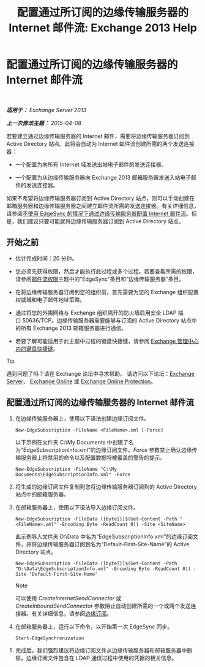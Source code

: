 ﻿---
title: '配置通过所订阅的边缘传输服务器的 Internet 邮件流: Exchange 2013 Help'
TOCTitle: 配置通过订阅的边缘传输服务器的 Internet 邮件流
ms:assetid: d12ea770-99ce-4ab4-a373-96f2554641fa
ms:mtpsurl: https://technet.microsoft.com/zh-cn/library/Bb738158(v=EXCHG.150)
ms:contentKeyID: 61183395
ms.date: 01/11/2018
mtps_version: v=EXCHG.150
ms.translationtype: HT
---

# 配置通过所订阅的边缘传输服务器的 Internet 邮件流

 

_**适用于：** Exchange Server 2013_

_**上一次修改主题：** 2015-04-08_

若要建立通过边缘传输服务器的 Internet 邮件，需要将边缘传输服务器订阅到 Active Directory 站点。此将会自动为 Internet 邮件流创建所需的两个发送连接器：

  - 一个配置为向所有 Internet 域发送出站电子邮件的发送连接器。

  - 一个配置为从边缘传输服务器向 Exchange 2013 邮箱服务器发送入站电子邮件的发送连接器。

如果不希望将边缘传输服务器订阅到 Active Directory 站点，则可以手动创建在邮箱服务器和边缘传输服务器之间建立邮件流所需的发送连接器。有关详细信息，请参阅[不使用 EdgeSync 的情况下通过边缘传输服务器配置 Internet 邮件流](configure-internet-mail-flow-through-an-edge-transport-server-without-using-edgesync-exchange-2013-help.md)。但是，我们建议只要可能就将边缘传输服务器订阅到 Active Directory 站点。

## 开始之前

  - 估计完成时间：20 分钟。

  - 您必须先获得权限，然后才能执行此过程或多个过程。若要查看所需的权限，请参阅[邮件流权限](mail-flow-permissions-exchange-2013-help.md)主题中的“EdgeSync”条目和“边缘传输服务器”条目。

  - 在将边缘传输服务器订阅到您的组织前，首先需要为您的 Exchange 组织配置权威域和电子邮件地址策略。

  - 通过将您的外围网络与 Exchange 组织隔开的防火墙启用安全 LDAP 端口 50636/TCP。边缘传输服务器需要能够与订阅的 Active Directory 站点中的所有 Exchange 2013 邮箱服务器进行通信。

  - 若要了解可能适用于此主题中过程的键盘快捷键，请参阅 [Exchange 管理中心内的键盘快捷键](keyboard-shortcuts-in-the-exchange-admin-center-exchange-online-protection-help.md)。

> [!tip]
> 遇到问题了吗？请在 Exchange 论坛中寻求帮助。 请访问以下论坛：<a href="https://go.microsoft.com/fwlink/p/?linkid=60612">Exchange Server</a>、 <a href="https://go.microsoft.com/fwlink/p/?linkid=267542">Exchange Online</a> 或 <a href="https://go.microsoft.com/fwlink/p/?linkid=285351">Exchange Online Protection</a>。


## 配置通过所订阅的边缘传输服务器的 Internet 邮件流

1.  在边缘传输服务器上，使用以下语法创建边缘订阅文件。
    
        New-EdgeSubscription -FileName <FileName>.xml [-Force]
    
    以下示例在文件夹 C:\\My Documents 中创建了名为“EdgeSubscriptionInfo.xml”的边缘订阅文件。*Force* 参数禁止确认边缘传输服务器上将禁用的命令以及配置数据将被覆盖的警告的提示。
    
        New-EdgeSubscription -FileName "C:\My Documents\EdgeSubscriptionInfo.xml" -Force

2.  将生成的边缘订阅文件复制到您将边缘传输服务器订阅到的 Active Directory 站点中的邮箱服务器。

3.  在邮箱服务器上，使用以下语法导入边缘订阅文件。
    
        New-EdgeSubscription -FileData ([byte[]]$(Get-Content -Path "<FileName>.xml" -Encoding Byte -ReadCount 0)) -Site <SiteName>
    
    此示例导入文件夹 D:\\Data 中名为“EdgeSubscriptionInfo.xml”的边缘订阅文件，并将边缘传输服务器订阅到名为“Default-First-Site-Name”的 Active Directory 站点。
    
        New-EdgeSubscription -FileData ([byte[]]$(Get-Content -Path "D:\Data\EdgeSubscriptionInfo.xml" -Encoding Byte -ReadCount 0)) -Site "Default-First-Site-Name"
    
    > [!NOTE]
    > 可以使用 <em>CreateInternetSendConnector</em> 或 <em>CreateInboundSendConnector</em> 参数阻止自动创建所需的一个或两个发送连接器。有关详细信息，请参阅<a href="edge-subscriptions-exchange-2013-help.md">边缘订阅</a>。


4.  在邮箱服务器上，运行以下命令，以开始第一次 EdgeSync 同步。
    
        Start-EdgeSynchronization

5.  完成后，我们强烈建议将边缘订阅文件从边缘传输服务器和邮箱服务器中删除。边缘订阅文件包含在 LDAP 通信过程中使用的凭据的相关信息。

